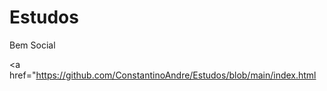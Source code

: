 # Estudos
Bem Social

<a href="https://github.com/ConstantinoAndre/Estudos/blob/main/index.html</a>
